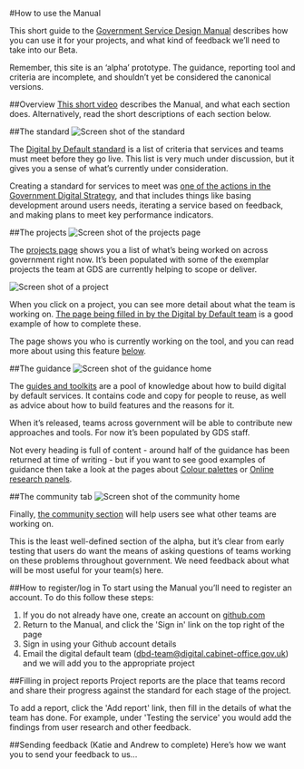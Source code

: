 #How to use the Manual

This short guide to the [Government Service Design Manual](http://gsdm.herokuapp.com/) describes how you can use it for your projects, and what kind of feedback we’ll need to take into our Beta.

Remember, this site is an ‘alpha’ prototype. The guidance, reporting tool and criteria are incomplete, and shouldn’t yet be considered the canonical versions.

##Overview
[This short video](http://www.youtube.com/watch?v=xIJgGTOCR3g) describes the Manual, and what each section does. Alternatively, read the short descriptions of each section below.

##The standard
![Screen shot of the standard](http://alphagov.files.wordpress.com/2013/01/screen-shot-2013-01-07-at-15-45-03-e1357574998464.png)

The [Digital by Default standard](http://gsdm.herokuapp.com/standard/) is a list of criteria that services and teams must meet before they go live. This list is very much under discussion, but it gives you a sense of what’s currently under consideration.

Creating a standard for services to meet was [one of the actions in the Government Digital Strategy](http://publications.cabinetoffice.gov.uk/digital/strategy/#initial-outline-of-proposed-digital-by-default-transactional-service-standard), and that includes things like basing development around users needs, iterating a service based on feedback, and making plans to meet key performance indicators.

##The projects
![Screen shot of the projects page](http://alphagov.files.wordpress.com/2013/01/screen-shot-2013-01-07-at-15-45-15-e1357574949346.png)

The [projects page](http://gsdm.herokuapp.com/projects/) shows you a list of what’s being worked on across government right now. It’s been populated with some of the exemplar projects the team at GDS are currently helping to scope or deliver.

![Screen shot of a project](http://alphagov.files.wordpress.com/2013/01/screen-shot-2013-01-07-at-15-45-36-e1357574926183.png)

When you click on a project, you can see more detail about what the team is working on. [The page being filled in by the Digital by Default team](http://gsdm.herokuapp.com/projects/1/) is a good example of how to complete these.

The page shows you who is currently working on the tool, and you can read more about using this feature [below](http://gsdm.herokuapp.com/handbook/194/#c6).

##The guidance
![Screen shot of the guidance home](http://alphagov.files.wordpress.com/2013/01/screen-shot-2013-01-07-at-15-45-48-e1357574909251.png)

The [guides and toolkits](http://gsdm.herokuapp.com/handbook/) are a pool of knowledge about how to build digital by default services. It contains code and copy for people to reuse, as well as advice about how to build features and the reasons for it.

When it’s released, teams across government will be able to contribute new approaches and tools. For now it’s been populated by GDS staff. 

Not every heading is full of content - around half of the guidance has been returned at time of writing - but if you want to see good examples of guidance then take a look at the pages about [Colour palettes](http://gsdm.herokuapp.com/handbook/180/) or [Online research panels](http://gsdm.herokuapp.com/handbook/157/).

##The community tab
![Screen shot of the community home](http://alphagov.files.wordpress.com/2013/01/screen-shot-2013-01-07-at-15-46-01-e1357574865193.png)

Finally, [the community section](http://gsdm.herokuapp.com/community/) will help users see what other teams are working on. 

This is the least well-defined section of the alpha, but it’s clear from early testing that users do want the means of asking questions of teams working on these problems throughout government. We need feedback about what will be most useful for your team(s) here.

##How to register/log in
To start using the Manual you’ll need to register an account. To do this follow these steps:

1. If you do not already have one, create an account on [github.com](http://github.com)
2. Return to the Manual, and click the 'Sign in' link on the top right of the page
3. Sign in using your Github account details
4. Email the digital default team (dbd-team@digital.cabinet-office.gov.uk) and we will add you to the appropriate project

##Filling in project reports
Project reports are the place that teams record and share their progress against the standard for each stage of the project.

To add a report, click the 'Add report' link, then fill in the details of what the team has done. For example, under 'Testing the service' you would add the findings from user research and other feedback.

##Sending feedback (Katie and Andrew to complete)
Here’s how we want you to send your feedback to us...
